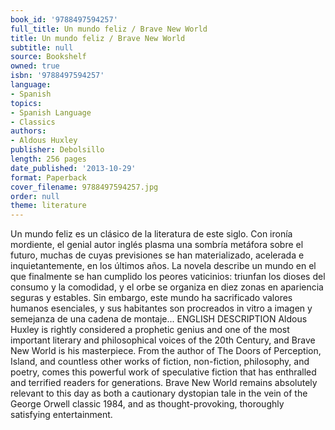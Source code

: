 ```yaml
---
book_id: '9788497594257'
full_title: Un mundo feliz / Brave New World
title: Un mundo feliz / Brave New World
subtitle: null
source: Bookshelf
owned: true
isbn: '9788497594257'
language:
- Spanish
topics:
- Spanish Language
- Classics
authors:
- Aldous Huxley
publisher: Debolsillo
length: 256 pages
date_published: '2013-10-29'
format: Paperback
cover_filename: 9788497594257.jpg
order: null
theme: literature
---
```

Un mundo feliz es un clásico de la literatura de este siglo. Con ironía mordiente, el genial autor inglés plasma una sombría metáfora sobre el futuro, muchas de cuyas previsiones se han materializado, acelerada e inquietantemente, en los últimos años. La novela describe un mundo en el que finalmente se han cumplido los peores vaticinios: triunfan los dioses del consumo y la comodidad, y el orbe se organiza en diez zonas en apariencia seguras y estables. Sin embargo, este mundo ha sacrificado valores humanos esenciales, y sus habitantes son procreados in vitro a imagen y semejanza de una cadena de montaje...
ENGLISH DESCRIPTION
Aldous Huxley is rightly considered a prophetic genius and one of the most important literary and philosophical voices of the 20th Century, and Brave New World is his masterpiece. From the author of The Doors of Perception, Island, and countless other works of fiction, non-fiction, philosophy, and poetry, comes this powerful work of speculative fiction that has enthralled and terrified readers for generations. Brave New World remains absolutely relevant to this day as both a cautionary dystopian tale in the vein of the George Orwell classic 1984, and as thought-provoking, thoroughly satisfying entertainment.
